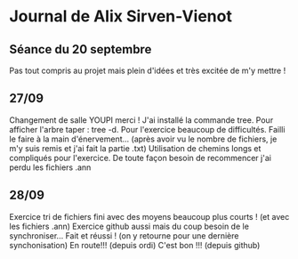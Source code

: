 # Journal de Alix Sirven-Vienot 
## Séance du 20 septembre 

Pas tout compris au projet mais plein d'idées et très excitée de m'y mettre ! 

## 27/09
Changement de salle YOUPI merci !
J'ai installé la commande tree. 
Pour afficher l'arbre taper : tree -d.
Pour l'exercice beaucoup de difficultés. Failli le faire à la main d'énervement... (après avoir vu le nombre de fichiers, je m'y suis remis et j'ai fait la partie .txt)
Utilisation de chemins longs et compliqués pour l'exercice. De toute façon besoin de recommencer j'ai perdu les fichiers .ann

## 28/09
Exercice tri de fichiers fini avec des moyens beaucoup plus courts ! (et avec les fichiers .ann)
Exercice github aussi mais du coup besoin de le synchroniser...
Fait et réussi ! (on y retourne pour une dernière synchonisation)
En route!!! (depuis ordi)
C'est bon !!! (depuis github) 
